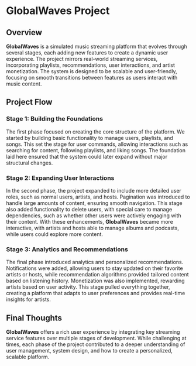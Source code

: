 # GlobalWaves Project

## Overview
**GlobalWaves** is a simulated music streaming platform that evolves through several stages, each adding new features to create a dynamic user experience. The project mirrors real-world streaming services, incorporating playlists, recommendations, user interactions, and artist monetization. The system is designed to be scalable and user-friendly, focusing on smooth transitions between features as users interact with music content.

## Project Flow

### Stage 1: Building the Foundations
The first phase focused on creating the core structure of the platform. We started by building basic functionality to manage users, playlists, and songs. This set the stage for user commands, allowing interactions such as searching for content, following playlists, and liking songs. The foundation laid here ensured that the system could later expand without major structural changes.

### Stage 2: Expanding User Interactions
In the second phase, the project expanded to include more detailed user roles, such as normal users, artists, and hosts. Pagination was introduced to handle large amounts of content, ensuring smooth navigation. This stage also added functionality to delete users, with special care to manage dependencies, such as whether other users were actively engaging with their content. With these enhancements, **GlobalWaves** became more interactive, with artists and hosts able to manage albums and podcasts, while users could explore more content.

### Stage 3: Analytics and Recommendations
The final phase introduced analytics and personalized recommendations. Notifications were added, allowing users to stay updated on their favorite artists or hosts, while recommendation algorithms provided tailored content based on listening history. Monetization was also implemented, rewarding artists based on user activity. This stage pulled everything together, creating a platform that adapts to user preferences and provides real-time insights for artists.

## Final Thoughts
**GlobalWaves** offers a rich user experience by integrating key streaming service features over multiple stages of development. While challenging at times, each phase of the project contributed to a deeper understanding of user management, system design, and how to create a personalized, scalable platform.
